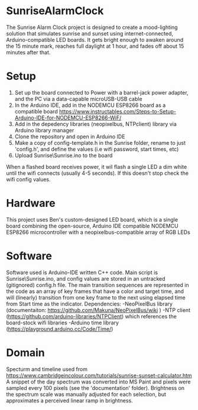 # SunriseAlarmClock
The Sunrise Alarm Clock project is designed to create a mood-lighting solution that simulates sunrise and sunset using internet-connected, Arduino-compatible LED boards. It gets bright enough to awaken around the 15 minute mark, reaches full daylight at 1 hour, and fades off about 15 minutes after that. 

# Setup
1. Set up the board connected to Power with a barrel-jack power adapter, and the PC via a data-capable microUSB-USB cable
2. In the Arduino IDE, add in the NODEMCU ESP8266 board as a compatible board https://www.instructables.com/Steps-to-Setup-Arduino-IDE-for-NODEMCU-ESP8266-WiF/
3. Add in the depedency libraries (neopixelbus, NTPclient) library via Arduino library manager
4. Clone the repository and open in Arduino IDE
5. Make a copy of config-template.h in the Sunrise folder, rename to just 'config.h', and define the values (i.e wifi password, start times, etc)
6. Upload Sunrise\Sunrise.ino to the board

When a flashed board receives power, it wil flash a single LED a dim white until the wifi connects (usually 4-5 seconds). If this doesn't stop check the wifi config values.

# Hardware
This project uses Ben's custom-designed LED board, which is a single board combining the open-source, Arduino IDE compatible NODEMCU ESP8266 microcontroller with a neopixelbus-compatible array of RGB LEDs

# Software
Software used is Arduino-IDE written C++ code. Main script is Sunrise\Sunrise.ino, and config values are stored in an untracked (gitignored) config.h file. The main transition sequences are represented in the code as an array of key frames that have a color and target time, and will (linearly) transition from one key frame to the next using elapsed time from Start time as the indicator. 
Dependencies:
-NeoPixelBus library (documentaiton: https://github.com/Makuna/NeoPixelBus/wiki )
-NTP client (https://github.com/arduino-libraries/NTPClient) which references the board-stock wifi libraries
-Arduino time library (https://playground.arduino.cc/Code/Time/)

# Domain
Specturm and timeline used from https://www.cambridgeincolour.com/tutorials/sunrise-sunset-calculator.htm
A snippet of the day spectrum was converted into MS Paint and pixels were sampled every 100 pixels (see the 'documentation' folder). Brightness on the spectrum scale was manually adjusted for each selection, but approximates a perceived linear ramp in brightness. 
